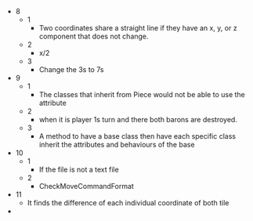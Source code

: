 - 8
	- 1
		- Two coordinates share a straight line if they have an x, y, or z component that does not change.
	- 2
		- x/2
	- 3
		- Change the 3s to 7s
- 9
	- 1
		- The classes that inherit from Piece would not be able to use the attribute
	- 2
		- when it is player 1s turn and there both barons are destroyed.
	- 3
		- A method to have a base class then have each specific class inherit the attributes and behaviours of the base 
- 10
	- 1
		- If the file is not a text file
	- 2
		- CheckMoveCommandFormat
- 11
	- It finds the difference of each individual coordinate of both tile
- 